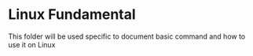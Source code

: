 # Linux Fundamental

This folder will be used specific to document basic command and how to use it on Linux